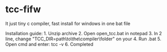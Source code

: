 # tcc-fifw
It just tiny c compiler, fast install for windows in one bat file

Installation guide:
	1. Unzip archive
	2. Open open_tcc.bat in notepad
	3. In 2 line, change "TCC_DIR=path\to\the\compiler\folder" on your
	4. Run .bat
	5. Open cmd and enter: tcc -v
	6. Completed
